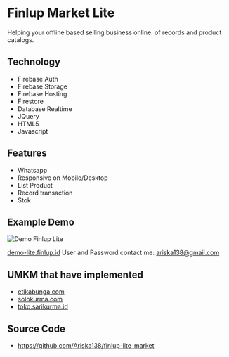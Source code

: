 # Finlup Market Lite

Helping your offline based selling business online. of records and product catalogs.

## Technology

- Firebase Auth
- Firebase Storage
- Firebase Hosting
- Firestore
- Database Realtime
- JQuery
- HTML5
- Javascript

## Features

- Whatsapp
- Responsive on Mobile/Desktop
- List Product
- Record transaction
- Stok

## Example Demo

![Demo Finlup Lite](https://github.com/Ariska138/finlup-lite-market/demo-lite?raw=true)

[demo-lite.finlup.id](https://demo-lite.finlup.id)
User and Password contact me: ariska138@gmail.com

## UMKM that have implemented

- [etikabunga.com](https://etikabunga.com)
- [solokurma.com](https://solokurma.com)
- [toko.sarikurma.id](https://toko.sarikurma.id)

## Source Code

- https://github.com/Ariska138/finlup-lite-market
